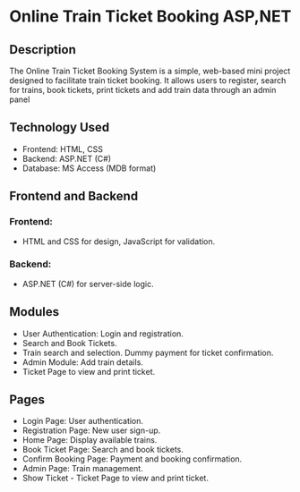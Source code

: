  
# Online Train Ticket Booking ASP,NET

## Description
The Online Train Ticket Booking System is a simple, web-based mini project designed to facilitate train ticket booking. 
It allows users to register, search for trains, book tickets, print tickets and add train data through an admin panel 

## Technology Used
- Frontend: HTML, CSS
- Backend: ASP.NET (C#)
- Database: MS Access (MDB format)


## Frontend and Backend
### Frontend:
- HTML and CSS for design, JavaScript for validation.
### Backend:
- ASP.NET (C#) for server-side logic.

## Modules
-  User Authentication: Login and registration.
-  Search and Book Tickets.
-  Train search and selection. Dummy payment for ticket confirmation.
-  Admin Module: Add train details.
-  Ticket Page to view and print ticket.

## Pages
- Login Page: User authentication.
- Registration Page: New user sign-up.
- Home Page: Display available trains.
- Book Ticket Page: Search and book tickets.
- Confirm Booking Page: Payment and booking confirmation.
- Admin Page: Train management.
- Show Ticket - Ticket Page  to view and print ticket.
